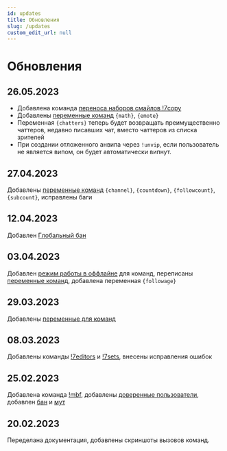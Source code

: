 ```yaml
---
id: updates
title: Обновления
slug: /updates
custom_edit_url: null
---
```


# Обновления


## 26.05.2023
- Добавлена команда [переноса наборов смайлов !7copy](7tv/copy.md)
- Добавлены [переменные команд](commands/variables.md) `{math}`, `{emote}`
- Переменная `{chatters}` теперь будет возвращать преимущественно чаттеров, недавно писавших чат, вместо чаттеров из списка зрителей
- При создании отложенного анвипа через `!unvip`, если пользователь не является випом, он будет автоматически випнут.


## 27.04.2023
Добавлены [переменные команд](commands/variables.md) `{channel}`, `{countdown}`, `{followcount}`, `{subcount}`, исправлены баги

## 12.04.2023
Добавлен [Глобальный бан](global_ban/index.md)

## 03.04.2023
Добавлен [режим работы в оффлайне](commands/index.md#режим-работы-в-оффлайне) для команд, переписаны [переменные команд](commands/variables.md), добавлена переменная `{followage}`

## 29.03.2023
Добавлены [переменные для команд](commands/variables.md)

## 08.03.2023
Добавлены команды [!7editors](7tv/editor.md#просмотр-редакторов) и [!7sets](7tv/set.md#просмотр-наборов), внесены исправления ошибок

## 25.02.2023
Добавлена команда [!mbf](massban.md#бан-новых-пользователей), добавлены [доверенные пользователи](trusted-users.md), добавлен [бан](other.md#бан) и [мут](other.md#мут)

## 20.02.2023
Переделана документация, добавлены скриншоты вызовов команд.